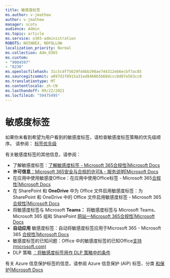 ```yaml
---
title: 敏感度标签
ms.author: v-jmathew
author: v-jmathew
manager: scotv
audience: Admin
ms.topic: article
ms.service: o365-administration
ROBOTS: NOINDEX, NOFOLLOW
localization_priority: Normal
ms.collection: Adm_O365
ms.custom:
- "9004597"
- "8230"
ms.openlocfilehash: 31c5cdf75629fd4bb298ae744312eb6ecbf7ac85
ms.sourcegitcommit: a097d1f8915a31ed8460b5b68dccc8d87e563cc0
ms.translationtype: MT
ms.contentlocale: zh-CN
ms.lasthandoff: 09/22/2021
ms.locfileid: "59475495"
---
```

# <a name="sensitivity-labels"></a>敏感度标签

如果你未看到希望为用户看到的敏感度标签，请检查敏感度标签策略的优先级顺序。 请参阅： [标签优先级](https://docs.microsoft.com/microsoft-365/compliance/sensitivity-labels)

有关敏感度标签的其他信息，请参阅：

- 了解敏感度标签：[了解敏感度标签 - Microsoft 365合规性|Microsoft Docs](https://docs.microsoft.com/microsoft-365/compliance/sensitivity-labels)
- **许可信息**[：Microsoft 365安全与合规的许可& - 服务说明|Microsoft Docs](https://docs.microsoft.com/office365/servicedescriptions/microsoft-365-service-descriptions/microsoft-365-tenantlevel-services-licensing-guidance/microsoft-365-security-compliance-licensing-guidance#information-protection)
- 在应用中使用敏感度Office：在应用中使用Office标签 - Microsoft 365[合规性|Microsoft Docs](https://docs.microsoft.com/microsoft-365/compliance/sensitivity-labels-office-apps)
- 在 SharePoint 和 **OneDrive** 中为 Office 文件启用敏感度标签：为 SharePoint 和 OneDrive 中的 Office 文件启用敏感度标签 - Microsoft 365 [合规性|Microsoft Docs](https://docs.microsoft.com/microsoft-365/compliance/sensitivity-labels-sharepoint-onedrive-files)
- 将敏感度标签与 Microsoft **Teams：** 将敏感度标签与 Microsoft Teams、Microsoft 365 组和 SharePoint [网站一Microsoft 365合规性|Microsoft Docs](https://docs.microsoft.com/microsoft-365/compliance/sensitivity-labels-teams-groups-sites)
- **自动应用** 敏感度标签：自动将敏感度标签应用于Microsoft 365 - Microsoft 365 [合规性|Microsoft Docs](https://docs.microsoft.com/microsoft-365/compliance/apply-sensitivity-label-automatically)
- 敏感度标签的已知问题：Office 中的敏感度标签的已知Office[支持 (microsoft.com) ](https://support.microsoft.com/office/known-issues-with-sensitivity-labels-in-office-b169d687-2bbd-4e21-a440-7da1b2743edc)
- DLP 策略 [：将敏感度标签用作 DLP 策略中的条件](https://docs.microsoft.com/microsoft-365/compliance/dlp-sensitivity-label-as-condition) 

有关 Azure 信息保护标签的信息，请参阅 Azure 信息保护 (AIP) 标签、分类 [和保护|Microsoft Docs](https://docs.microsoft.com/azure/information-protection/aip-classification-and-protection)
